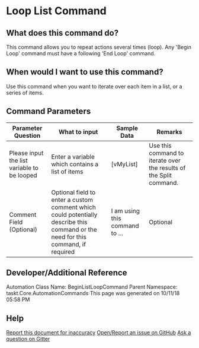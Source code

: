 <!--TITLE: Loop List Command -->
<!-- SUBTITLE: a command in the Loop Commands group -->
# Loop List Command


## What does this command do?
This command allows you to repeat actions several times (loop).  Any 'Begin Loop' command must have a following 'End Loop' command.


## When would I want to use this command?
Use this command when you want to iterate over each item in a list, or a series of items.


## Command Parameters
| Parameter Question   	| What to input  	|  Sample Data 	| Remarks  	|
| ---                    | ---               | ---           | ---       |
|Please input the list variable to be looped|Enter a variable which contains a list of items|[vMyList]|Use this command to iterate over the results of the Split command.|
|Comment Field (Optional)|Optional field to enter a custom comment which could potentially describe this command or the need for this command, if required|I am using this command to ...|Optional|


## Developer/Additional Reference
Automation Class Name: BeginListLoopCommand
Parent Namespace: taskt.Core.AutomationCommands
This page was generated on 10/11/18 05:58 PM


## Help
[Report this document for inaccuracy](/#)
[Open/Report an issue on GitHub](/#)
[Ask a question on Gitter](/#)
